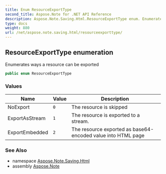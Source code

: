 ```yaml
---
title: Enum ResourceExportType
second_title: Aspose.Note for .NET API Reference
description: Aspose.Note.Saving.Html.ResourceExportType enum. Enumerates ways a resource can be exported
type: docs
weight: 880
url: /net/aspose.note.saving.html/resourceexporttype/
---
```

## ResourceExportType enumeration

Enumerates ways a resource can be exported

```csharp
public enum ResourceExportType
```

### Values

| Name | Value | Description |
| --- | --- | --- |
| NoExport | `0` | The resource is skipped |
| ExportAsStream | `1` | The resource is exported to a stream. |
| ExportEmbedded | `2` | The resource exported as base64-encoded value into HTML page |

### See Also

* namespace [Aspose.Note.Saving.Html](../../aspose.note.saving.html/)
* assembly [Aspose.Note](../../)


